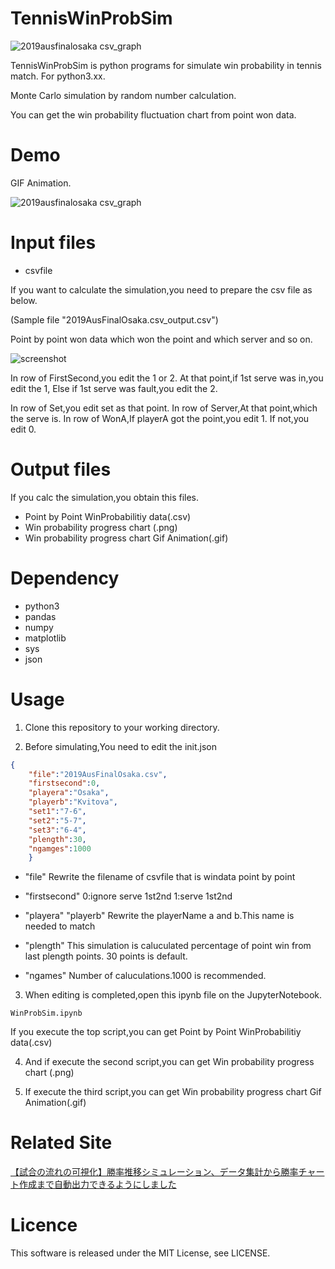 # TennisWinProbSim
![2019ausfinalosaka csv_graph](https://user-images.githubusercontent.com/7829080/52166241-14b74c00-274e-11e9-9a3e-47ded997aa24.png)

TennisWinProbSim is python programs for simulate win probability in tennis match.
For python3.xx.

Monte Carlo simulation by random number calculation.

You can get the win probability fluctuation chart from point won data.

# Demo
GIF Animation.

![2019ausfinalosaka csv_graph](https://user-images.githubusercontent.com/7829080/52166256-4cbe8f00-274e-11e9-84b3-29ba7b0253ad.gif)

# Input files
- csvfile

If you want to calculate the simulation,you need to prepare the csv file as below.

(Sample file "2019AusFinalOsaka.csv_output.csv")

Point by point won data which won the point and which server and so on.

![screenshot](https://user-images.githubusercontent.com/7829080/52166585-85f8fe00-2752-11e9-89df-0c0db775526b.JPG)

In row of FirstSecond,you edit the 1 or 2.
At that point,if 1st serve was in,you edit the 1,
Else if 1st serve was fault,you edit the 2.

In row of Set,you edit set as that point.
In row of Server,At that point,which the serve is.
In row of WonA,If playerA got the point,you edit 1.
If not,you edit 0.

# Output files
If you calc the simulation,you obtain this files.
- Point by Point WinProbabilitiy data(.csv)
- Win probability progress chart (.png)
- Win probability progress chart Gif Animation(.gif)

# Dependency
- python3
- pandas
- numpy
- matplotlib
- sys
- json

# Usage
1. Clone this repository to your working directory.

2. Before simulating,You need to edit the init.json

```json
{
	"file":"2019AusFinalOsaka.csv",
	"firstsecond":0,
	"playera":"Osaka",
	"playerb":"Kvitova",
	"set1":"7-6",
	"set2":"5-7",
	"set3":"6-4",
	"plength":30,
	"ngamges":1000
	}
```
- "file" Rewrite the filename of csvfile that is windata point by point

- "firstsecond" 0:ignore serve 1st2nd 1:serve 1st2nd

- "playera" "playerb" Rewrite the playerName a and b.This name is needed to match

- "plength" This simulation is caluculated percentage of point win from last plength points.
30 points is default.

- "ngames" Number of caluculations.1000 is recommended.

3. When editing is completed,open this ipynb file on the JupyterNotebook.
```terminal
WinProbSim.ipynb
```
If you execute the top script,you can get Point by Point WinProbabilitiy data(.csv)

4. And if execute the second script,you can get Win probability progress chart (.png)

5. If execute the third script,you can get Win probability progress chart Gif Animation(.gif)

# Related Site
[【試合の流れの可視化】勝率推移シミュレーション、データ集計から勝率チャート作成まで自動出力できるようにしました](http://datatennis.net/archives/5042/)

# Licence
This software is released under the MIT License, see LICENSE.
